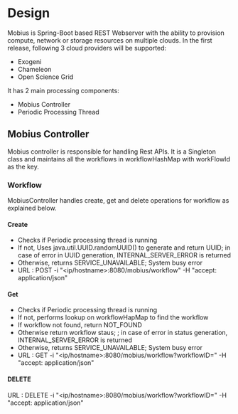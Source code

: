 # Design

Mobius is Spring-Boot based REST Webserver with the ability to provision compute, network or storage resources on multiple clouds. In the first release, following 3 cloud providers will be supported:
- Exogeni
- Chameleon
- Open Science Grid

It has 2 main processing components:
- Mobius Controller
- Periodic Processing Thread

## Mobius Controller
Mobius controller is responsible for handling Rest APIs. It is a Singleton class and maintains all the workflows in workflowHashMap with workFlowId as the key.
### Workflow
MobiusController handles create, get and delete operations for workflow as explained below. 
#### Create
- Checks if Periodic processing thread is running
- If not, Uses java.util.UUID.randomUUID() to generate and return UUID; in case of error in UUID generation, INTERNAL_SERVER_ERROR is returned
- Otherwise, returns SERVICE_UNAVAILABLE; System busy error
- URL :  POST -i "<ip/hostname>:8080/mobius/workflow" -H "accept: application/json"
#### Get
- Checks if Periodic processing thread is running
- If not, performs lookup on workflowHapMap to find the workflow 
- If workflow not found, return NOT_FOUND
- Otherwise return workflow staus; ; in case of error in status generation, INTERNAL_SERVER_ERROR is returned
- Otherwise, returns SERVICE_UNAVAILABLE; System busy error
- URL :  GET -i "<ip/hostname>:8080/mobius/workflow?workflowID=<workflowID>" -H "accept: application/json"
#### DELETE
URL :  DELETE -i "<ip/hostname>:8080/mobius/workflow?workflowID=<workflowID>" -H "accept: application/json"
